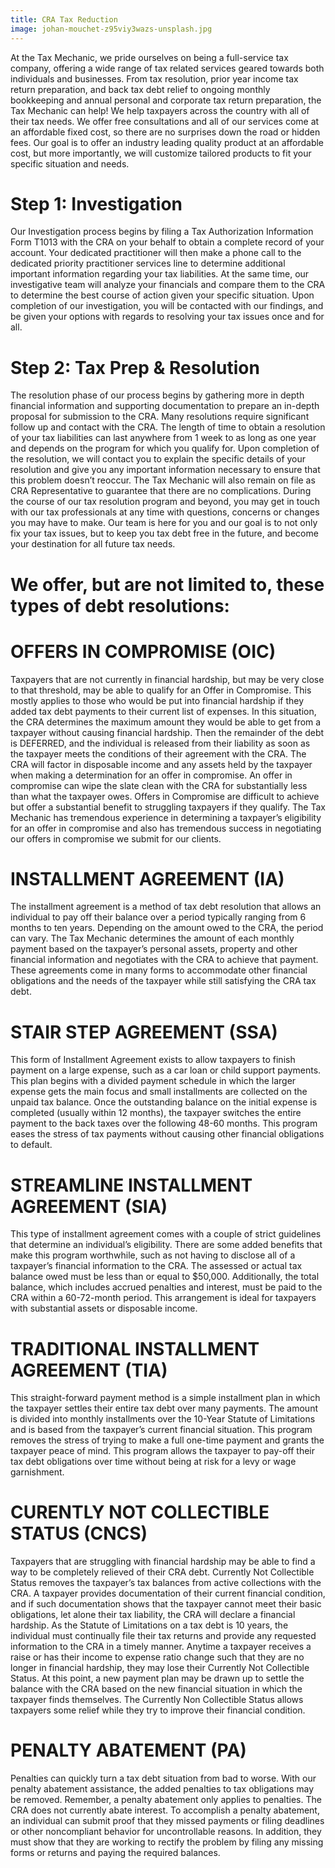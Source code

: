 ```yaml
---
title: CRA Tax Reduction
image: johan-mouchet-z95viy3wazs-unsplash.jpg
---
```

At the Tax Mechanic, we pride ourselves on being a full-service tax company, offering a wide range of tax related services geared towards both individuals and businesses. From tax resolution, prior year income tax return preparation, and back tax debt relief to ongoing monthly bookkeeping and annual personal and corporate tax return preparation, the Tax Mechanic can help! We help taxpayers across the country with all of their tax needs. We offer free consultations and all of our services come at an affordable fixed cost, so there are no surprises down the road or hidden fees. Our goal is to offer an industry leading quality product at an affordable cost, but more importantly, we will customize tailored products to fit your specific situation and needs.

# Step 1: Investigation

Our Investigation process begins by filing a Tax Authorization Information Form T1013 with the CRA on your behalf to obtain a complete record of your account. Your dedicated practitioner will then make a phone call to the dedicated priority practitioner services line to determine additional important information regarding your tax liabilities. At the same time, our investigative team will analyze your financials and compare them to the CRA to determine the best course of action given your specific situation. Upon completion of our investigation, you will be contacted with our findings, and be given your options with regards to resolving your tax issues once and for all.

# Step 2: Tax Prep & Resolution

The resolution phase of our process begins by gathering more in depth financial information and supporting documentation to prepare an in-depth proposal for submission to the CRA. Many resolutions require significant follow up and contact with the CRA. The length of time to obtain a resolution of your tax liabilities can last anywhere from 1 week to as long as one year and depends on the program for which you qualify for. Upon completion of the resolution, we will contact you to explain the specific details of your resolution and give you any important information necessary to ensure that this problem doesn’t reoccur. The Tax Mechanic will also remain on file as CRA Representative to guarantee that there are no complications. During the course of our tax resolution program and beyond, you may get in touch with our tax professionals at any time with questions, concerns or changes you may have to make. Our team is here for you and our goal is to not only fix your tax issues, but to keep you tax debt free in the future, and become your destination for all future tax needs.

# We offer, but are not limited to, these types of debt resolutions:

# OFFERS IN COMPROMISE (OIC)

Taxpayers that are not currently in financial hardship, but may be very close to that threshold, may be able to qualify for an Offer in Compromise. This mostly applies to those who would be put into financial hardship if they added tax debt payments to their current list of expenses. In this situation, the CRA determines the maximum amount they would be able to get from a taxpayer without causing financial hardship. Then the remainder of the debt is DEFERRED, and the individual is released from their liability as soon as the taxpayer meets the conditions of their agreement with the CRA. The CRA will factor in disposable income and any assets held by the taxpayer when making a determination for an offer in compromise. An offer in compromise can wipe the slate clean with the CRA for substantially less than what the taxpayer owes. Offers in Compromise are difficult to achieve but offer a substantial benefit to struggling taxpayers if they qualify. The Tax Mechanic has tremendous experience in determining a taxpayer’s eligibility for an offer in compromise and also has tremendous success in negotiating our offers in compromise we submit for our clients.

# INSTALLMENT AGREEMENT (IA)

The installment agreement is a method of tax debt resolution that allows an individual to pay off their balance over a period typically ranging from 6 months to ten years. Depending on the amount owed to the CRA, the period can vary. The Tax Mechanic determines the amount of each monthly payment based on the taxpayer’s personal assets, property and other financial information and negotiates with the CRA to achieve that payment. These agreements come in many forms to accommodate other financial obligations and the needs of the taxpayer while still satisfying the CRA tax debt.

# STAIR STEP AGREEMENT (SSA)

This form of Installment Agreement exists to allow taxpayers to finish payment on a large expense, such as a car loan or child support payments. This plan begins with a divided payment schedule in which the larger expense gets the main focus and small installments are collected on the unpaid tax balance. Once the outstanding balance on the initial expense is completed (usually within 12 months), the taxpayer switches the entire payment to the back taxes over the following 48-60 months. This program eases the stress of tax payments without causing other financial obligations to default.

# STREAMLINE INSTALLMENT AGREEMENT (SIA)

This type of installment agreement comes with a couple of strict guidelines that determine an individual’s eligibility. There are some added benefits that make this program worthwhile, such as not having to disclose all of a taxpayer’s financial information to the CRA. The assessed or actual tax balance owed must be less than or equal to $50,000. Additionally, the total balance, which includes accrued penalties and interest, must be paid to the CRA within a 60-72-month period. This arrangement is ideal for taxpayers with substantial assets or disposable income.

# TRADITIONAL INSTALLMENT AGREEMENT (TIA)

This straight-forward payment method is a simple installment plan in which the taxpayer settles their entire tax debt over many payments. The amount is divided into monthly installments over the 10-Year Statute of Limitations and is based from the taxpayer’s current financial situation. This program removes the stress of trying to make a full one-time payment and grants the taxpayer peace of mind. This program allows the taxpayer to pay-off their tax debt obligations over time without being at risk for a levy or wage garnishment.

# CURENTLY NOT COLLECTIBLE STATUS (CNCS)

Taxpayers that are struggling with financial hardship may be able to find a way to be completely relieved of their CRA debt. Currently Not Collectible Status removes the taxpayer’s tax balances from active collections with the CRA. A taxpayer provides documentation of their current financial condition, and if such documentation shows that the taxpayer cannot meet their basic obligations, let alone their tax liability, the CRA will declare a financial hardship. As the Statute of Limitations on a tax debt is 10 years, the individual must continually file their tax returns and provide any requested information to the CRA in a timely manner. Anytime a taxpayer receives a raise or has their income to expense ratio change such that they are no longer in financial hardship, they may lose their Currently Not Collectible Status. At this point, a new payment plan may be drawn up to settle the balance with the CRA based on the new financial situation in which the taxpayer finds themselves. The Currently Non Collectible Status allows taxpayers some relief while they try to improve their financial condition.

# PENALTY ABATEMENT (PA)

Penalties can quickly turn a tax debt situation from bad to worse. With our penalty abatement assistance, the added penalties to tax obligations may be removed. Remember, a penalty abatement only applies to penalties. The CRA does not currently abate interest. To accomplish a penalty abatement, an individual can submit proof that they missed payments or filing deadlines or other noncompliant behavior for uncontrollable reasons. In addition, they must show that they are working to rectify the problem by filing any missing forms or returns and paying the required balances.
